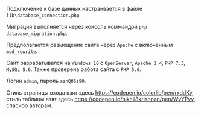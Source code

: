 Подключение к базе данных настраивается в файле `lib\database_connection.php`.

Миграция выполняется через консоль коммандой `php database_migration.php`.

Предполагается размещение сайта через `Apache` с включенным `mod_rewrite`.

Сайт разрабатывался на `Windows 10` c `OpenServer`, `Apache 2.4`, `PHP 7.3`, `MySQL 5.6`. Также проверена работа сайта с `PHP 5.6`.

Логин `admin`, пароль `aznQ86s9O`.

Стиль страницы входа взят здесь https://codepen.io/colorlib/pen/rxddKy, стиль таблицы взят здесь https://codepen.io/nikhil8krishnan/pen/WvYPvv, спасибо авторам.
